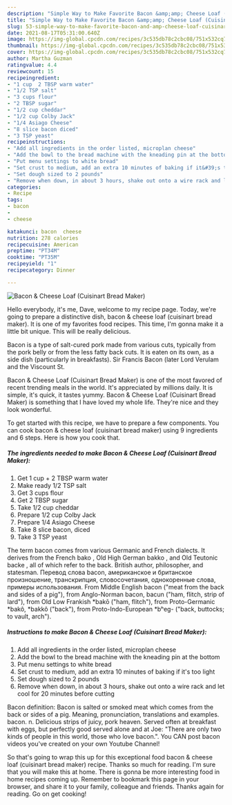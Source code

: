 ```yaml
---
description: "Simple Way to Make Favorite Bacon &amp;amp; Cheese Loaf (Cuisinart Bread Maker)"
title: "Simple Way to Make Favorite Bacon &amp;amp; Cheese Loaf (Cuisinart Bread Maker)"
slug: 53-simple-way-to-make-favorite-bacon-and-amp-cheese-loaf-cuisinart-bread-maker
date: 2021-08-17T05:31:00.640Z
image: https://img-global.cpcdn.com/recipes/3c535db78c2cbc08/751x532cq70/bacon-cheese-loaf-cuisinart-bread-maker-recipe-main-photo.jpg
thumbnail: https://img-global.cpcdn.com/recipes/3c535db78c2cbc08/751x532cq70/bacon-cheese-loaf-cuisinart-bread-maker-recipe-main-photo.jpg
cover: https://img-global.cpcdn.com/recipes/3c535db78c2cbc08/751x532cq70/bacon-cheese-loaf-cuisinart-bread-maker-recipe-main-photo.jpg
author: Martha Guzman
ratingvalue: 4.4
reviewcount: 15
recipeingredient:
- "1 cup  2 TBSP warm water"
- "1/2 TSP salt"
- "3 cups flour"
- "2 TBSP sugar"
- "1/2 cup cheddar"
- "1/2 cup Colby Jack"
- "1/4 Asiago Cheese"
- "8 slice bacon diced"
- "3 TSP yeast"
recipeinstructions:
- "Add all ingredients in the order listed, microplan cheese"
- "Add the bowl to the bread machine with the kneading pin at the bottom"
- "Put menu settings to white bread"
- "Set crust to medium, add an extra 10 minutes of baking if it&#39;s too light"
- "Set dough sized to 2 pounds"
- "Remove when down, in about 3 hours, shake out onto a wire rack and let cool for 20 minutes before cutting"
categories:
- Recipe
tags:
- bacon
- 
- cheese

katakunci: bacon  cheese 
nutrition: 278 calories
recipecuisine: American
preptime: "PT34M"
cooktime: "PT35M"
recipeyield: "1"
recipecategory: Dinner

---
```



![Bacon &amp; Cheese Loaf (Cuisinart Bread Maker)](https://img-global.cpcdn.com/recipes/3c535db78c2cbc08/751x532cq70/bacon-cheese-loaf-cuisinart-bread-maker-recipe-main-photo.jpg)

Hello everybody, it's me, Dave, welcome to my recipe page. Today, we're going to prepare a distinctive dish, bacon &amp; cheese loaf (cuisinart bread maker). It is one of my favorites food recipes. This time, I'm gonna make it a little bit unique. This will be really delicious.

Bacon is a type of salt-cured pork made from various cuts, typically from the pork belly or from the less fatty back cuts. It is eaten on its own, as a side dish (particularly in breakfasts). Sir Francis Bacon (later Lord Verulam and the Viscount St.

Bacon &amp; Cheese Loaf (Cuisinart Bread Maker) is one of the most favored of recent trending meals in the world. It's appreciated by millions daily. It is simple, it's quick, it tastes yummy. Bacon &amp; Cheese Loaf (Cuisinart Bread Maker) is something that I have loved my whole life. They're nice and they look wonderful.


To get started with this recipe, we have to prepare a few components. You can cook bacon &amp; cheese loaf (cuisinart bread maker) using 9 ingredients and 6 steps. Here is how you cook that.

<!--inarticleads1-->

##### The ingredients needed to make Bacon &amp; Cheese Loaf (Cuisinart Bread Maker):

1. Get 1 cup + 2 TBSP warm water
1. Make ready 1/2 TSP salt
1. Get 3 cups flour
1. Get 2 TBSP sugar
1. Take 1/2 cup cheddar
1. Prepare 1/2 cup Colby Jack
1. Prepare 1/4 Asiago Cheese
1. Take 8 slice bacon, diced
1. Take 3 TSP yeast


The term bacon comes from various Germanic and French dialects. It derives from the French bako , Old High German bakko , and Old Teutonic backe , all of which refer to the back. British author, philosopher, and statesman. Перевод слова bacon, американское и британское произношение, транскрипция, словосочетания, однокоренные слова, примеры использования. From Middle English bacon (&#34;meat from the back and sides of a pig&#34;), from Anglo-Norman bacon, bacun (&#34;ham, flitch, strip of lard&#34;), from Old Low Frankish *bakō (&#34;ham, flitch&#34;), from Proto-Germanic *bakô, *bakkô (&#34;back&#34;), from Proto-Indo-European *bʰeg- (&#34;back, buttocks; to vault, arch&#34;). 

<!--inarticleads2-->

##### Instructions to make Bacon &amp; Cheese Loaf (Cuisinart Bread Maker):

1. Add all ingredients in the order listed, microplan cheese
1. Add the bowl to the bread machine with the kneading pin at the bottom
1. Put menu settings to white bread
1. Set crust to medium, add an extra 10 minutes of baking if it&#39;s too light
1. Set dough sized to 2 pounds
1. Remove when down, in about 3 hours, shake out onto a wire rack and let cool for 20 minutes before cutting


Bacon definition: Bacon is salted or smoked meat which comes from the back or sides of a pig. Meaning, pronunciation, translations and examples. bacon. n. Delicious strips of juicy, pork heaven. Served often at breakfast with eggs, but perfectly good served alone and at Joe: &#34;There are only two kinds of people in this world, those who love bacon.&#34;. You CAN post bacon videos you&#39;ve created on your own Youtube Channel! 

So that's going to wrap this up for this exceptional food bacon &amp; cheese loaf (cuisinart bread maker) recipe. Thanks so much for reading. I'm sure that you will make this at home. There is gonna be more interesting food in home recipes coming up. Remember to bookmark this page in your browser, and share it to your family, colleague and friends. Thanks again for reading. Go on get cooking!
